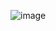 ![image](https://github.com/yl-me/Notes-of-computer-graphics/blob/master/NeHe/Lesson25.Morphing%20%26%20Loading%20Objects%20From%20A%20File/Screenshot.png)